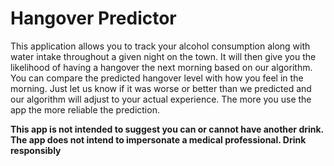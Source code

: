 Hangover Predictor
=============

This application allows you to track your alcohol consumption along with water intake throughout a given night on the town.  It will then give you the likelihood of having a hangover the next morning based on our algorithm.  You can compare the predicted hangover level with how you feel in the morning.  Just let us know if it was worse or better than we predicted and our algorithm will adjust to your actual experience.  The more you use the app the more reliable the prediction.

**This app is not intended to suggest you can or cannot have another drink.  The app does not intend to impersonate a medical professional.  Drink responsibly**
